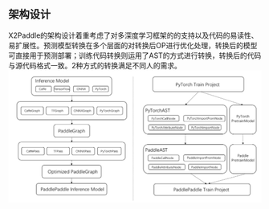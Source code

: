 ## 架构设计
X2Paddle的架构设计着重考虑了对多深度学习框架的的支持以及代码的易读性、易扩展性。预测模型转换在多个层面的对转换后OP进行优化处理，转换后的模型可直接用于预测部署；训练代码转换则运用了AST的方式进行转换，转换后的代码与源代码格式一致。2种方式的转换满足不同人的需求。
![](../images/frame.png)
